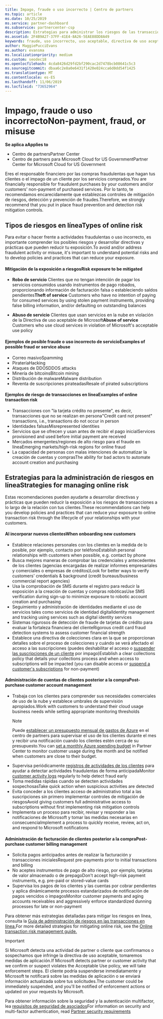 ```yaml
---
title: Impago, fraude o uso incorrecto | Centro de partners
ms.topic: article
ms.date: 10/25/2019
ms.service: partner-dashboard
ms.subservice: partnercenter-csp
description: Estrategias para administrar los riesgos de las transacciones en línea, incluyendo el impago del cliente de artículos y servicios y las actividades fraudulentas o uso incorrecto.
ms.assetid: 2F4B9A27-37FF-41E4-8A26-5EAE88DD8A49
keywords: fraude, uso incorrecto, uso aceptable, directiva de uso aceptable, impago, el cliente no pagará la factura, riesgo en línea, robo de servicio, uso incorrecto de servicio, suspender una suscripción,
author: MaggiePucciEvans
ms.author: evansma
ms.localizationpriority: medium
ms.custom: seodec18
ms.openlocfilehash: 4cda8426d29fd2bf290cac2d7478bcb08641c5c3
ms.sourcegitcommit: dbaa6c2e8a0e6431f1420e024cca6d0dd54f1425
ms.translationtype: MT
ms.contentlocale: es-ES
ms.lasthandoff: 11/06/2019
ms.locfileid: "73652964"
---
```

# <a name="non-payment-fraud-or-misuse"></a><span data-ttu-id="647dd-104">Impago, fraude o uso incorrecto</span><span class="sxs-lookup"><span data-stu-id="647dd-104">Non-payment, fraud, or misuse</span></span>

<span data-ttu-id="647dd-105">**Se aplica a**</span><span class="sxs-lookup"><span data-stu-id="647dd-105">**Applies to**</span></span>

-  <span data-ttu-id="647dd-106">Centro de partners</span><span class="sxs-lookup"><span data-stu-id="647dd-106">Partner Center</span></span>
-  <span data-ttu-id="647dd-107">Centro de partners para Microsoft Cloud for US Government</span><span class="sxs-lookup"><span data-stu-id="647dd-107">Partner Center for Microsoft Cloud for US Government</span></span>



<span data-ttu-id="647dd-108">Eres el responsable financiero por las compras fraudulentas que hagan tus clientes o el impago de un cliente por los servicios comprados.</span><span class="sxs-lookup"><span data-stu-id="647dd-108">You are financially responsible for fraudulent purchases by your customers and/or customers' non-payment of purchased services.</span></span> <span data-ttu-id="647dd-109">Por lo tanto, te recomendamos encarecidamente que establezcas controles de mitigación de riesgos, detección y prevención de fraudes.</span><span class="sxs-lookup"><span data-stu-id="647dd-109">Therefore, we strongly recommend that you put in place fraud prevention and detection risk mitigation controls.</span></span>

## <a name="types-of-online-risk"></a><span data-ttu-id="647dd-110">Tipos de riesgos en línea</span><span class="sxs-lookup"><span data-stu-id="647dd-110">Types of online risk</span></span>

<span data-ttu-id="647dd-111">Para evitar o hacer frente a actividades fraudulentas o uso incorrecto, es importante comprender los posibles riesgos y desarrollar directivas y prácticas que pueden reducir tu exposición.</span><span class="sxs-lookup"><span data-stu-id="647dd-111">To avoid and/or address fraudulent activity or misuse, it's important to understand potential risks and to develop policies and practices that can reduce your exposure.</span></span>

#### <a name="risk-exposure-to-be-mitigated"></a><span data-ttu-id="647dd-112">Mitigación de la exposición a riesgos</span><span class="sxs-lookup"><span data-stu-id="647dd-112">Risk exposure to be mitigated</span></span>

- <span data-ttu-id="647dd-113">**Robo de servicio** Clientes que no tengan intención de pagar los servicios consumidos usando instrumentos de pago robados, proporcionando información de facturación falsa o estableciendo saldos pendientes</span><span class="sxs-lookup"><span data-stu-id="647dd-113">**Theft of service** Customers who have no intention of paying for consumed services by using stolen payment instruments, providing false billing information, and/or defaulting on outstanding balances</span></span>

- <span data-ttu-id="647dd-114">**Abuso de servicio** Clientes que usan servicios en la nube en violación de la Directiva de uso aceptable de Microsoft</span><span class="sxs-lookup"><span data-stu-id="647dd-114">**Abuse of service** Customers who use cloud services in violation of Microsoft's acceptable use policy</span></span>

#### <a name="examples-of-possible-fraud-or-service-abuse"></a><span data-ttu-id="647dd-115">Ejemplos de posible fraude o uso incorrecto de servicio</span><span class="sxs-lookup"><span data-stu-id="647dd-115">Examples of possible fraud or service abuse</span></span>
- <span data-ttu-id="647dd-116">Correo masivo</span><span class="sxs-lookup"><span data-stu-id="647dd-116">Spamming</span></span>
- <span data-ttu-id="647dd-117">Piratería</span><span class="sxs-lookup"><span data-stu-id="647dd-117">Hacking</span></span>
- <span data-ttu-id="647dd-118">Ataques de DDOS</span><span class="sxs-lookup"><span data-stu-id="647dd-118">DDOS attacks</span></span>
- <span data-ttu-id="647dd-119">Minería de bitcoins</span><span class="sxs-lookup"><span data-stu-id="647dd-119">Bitcoin mining</span></span>
- <span data-ttu-id="647dd-120">Distribución de malware</span><span class="sxs-lookup"><span data-stu-id="647dd-120">Malware distribution</span></span>
- <span data-ttu-id="647dd-121">Reventa de suscripciones pirateadas</span><span class="sxs-lookup"><span data-stu-id="647dd-121">Resale of pirated subscriptions</span></span> 

#### <a name="examples-of-online-transaction-risk"></a><span data-ttu-id="647dd-122">Ejemplos de riesgo de transacciones en línea</span><span class="sxs-lookup"><span data-stu-id="647dd-122">Examples of online transaction risk</span></span>
- <span data-ttu-id="647dd-123">Transacciones con "la tarjeta crédito no presente", es decir, transacciones que no se realizan en persona</span><span class="sxs-lookup"><span data-stu-id="647dd-123">"Credit card not present" transactions, i.e., transactions do not occur in person</span></span>
- <span data-ttu-id="647dd-124">Identidades falsas</span><span class="sxs-lookup"><span data-stu-id="647dd-124">Misrepresented identities</span></span>
- <span data-ttu-id="647dd-125">Servicios que se ofrecen y usan antes de recibir el pago inicial</span><span class="sxs-lookup"><span data-stu-id="647dd-125">Services provisioned and used before initial payment are received</span></span>
- <span data-ttu-id="647dd-126">Mercados emergentes/regiones de alto riesgo para el fraude en línea</span><span class="sxs-lookup"><span data-stu-id="647dd-126">Emerging markets/high-risk regions for online fraud</span></span>
- <span data-ttu-id="647dd-127">La capacidad de personas con malas intenciones de automatizar la creación de cuentas y compras</span><span class="sxs-lookup"><span data-stu-id="647dd-127">The ability for bad actors to automate account creation and purchasing</span></span>

## <a name="strategies-for-managing-online-risk"></a><span data-ttu-id="647dd-128">Estrategias para la administración de riesgos en línea</span><span class="sxs-lookup"><span data-stu-id="647dd-128">Strategies for managing online risk</span></span>

<span data-ttu-id="647dd-129">Estas recomendaciones pueden ayudarte a desarrollar directivas y prácticas que pueden reducir la exposición a los riesgos de transacciones a lo largo de la relación con tus clientes.</span><span class="sxs-lookup"><span data-stu-id="647dd-129">These recommendations can help you develop policies and practices that can reduce your exposure to online transaction risk through the lifecycle of your relationships with your customers.</span></span>  

#### <a name="when-onboarding-new-customers"></a><span data-ttu-id="647dd-130">Al incorporar nuevos clientes</span><span class="sxs-lookup"><span data-stu-id="647dd-130">When onboarding new customers</span></span>
- <span data-ttu-id="647dd-131">Establece relaciones personales con los clientes en la medida de lo posible, por ejemplo, contacto por teléfono</span><span class="sxs-lookup"><span data-stu-id="647dd-131">Establish personal relationships with customers when possible, e.g. contact by phone</span></span>
- <span data-ttu-id="647dd-132">Busca mejores maneras de comprobar las credenciales y antecedentes de los clientes (agencias encargadas de realizar informes empresariales y comerciales o empresas de créditos)</span><span class="sxs-lookup"><span data-stu-id="647dd-132">Look for better ways to verify customers' credentials & background (credit bureaus/business commercial report agencies)</span></span> 
- <span data-ttu-id="647dd-133">Usa la comprobación de SMS durante el registro para reducir la exposición a la creación de cuentas y compras robóticas</span><span class="sxs-lookup"><span data-stu-id="647dd-133">Use SMS verification during sign-up to minimize exposure to robotic account creation and purchasing</span></span>
- <span data-ttu-id="647dd-134">Seguimiento y administración de identidades mediante el uso de servicios tales como servicios de identidad digital</span><span class="sxs-lookup"><span data-stu-id="647dd-134">Identity management and tracking using services such as digital identity services</span></span>
- <span data-ttu-id="647dd-135">Sistemas rigurosos de detección de fraude de tarjetas de crédito para evaluar la fortaleza financiera del cliente</span><span class="sxs-lookup"><span data-stu-id="647dd-135">Rigorous credit card fraud detection systems to assess customer financial strength</span></span>
- <span data-ttu-id="647dd-136">Establece una directiva de colecciones clara en la que se proporcionan detalles sobre el proceso de colecciones y cuándo se verá afectado el acceso a las suscripciones (puedes deshabilitar el acceso o [suspender las suscripciones de un cliente](suspend-a-subscription.md) por impago)</span><span class="sxs-lookup"><span data-stu-id="647dd-136">Establish a clear collections policy that details your collections process and when access to subscriptions will be impacted (you can disable access or [suspend a customer's subscriptions](suspend-a-subscription.md) for non-payment)</span></span>

#### <a name="post-purchase-customer-account-management"></a><span data-ttu-id="647dd-137">Administración de cuentas de clientes posterior a la compra</span><span class="sxs-lookup"><span data-stu-id="647dd-137">Post-purchase customer account management</span></span>
- <span data-ttu-id="647dd-138">Trabaja con los clientes para comprender sus necesidades comerciales de uso de la nube y establece umbrales de supervisión apropiados.</span><span class="sxs-lookup"><span data-stu-id="647dd-138">Work with customers to understand their cloud usage business needs while setting appropriate monitoring thresholds</span></span>
    > [!NOTE]  
    >  <span data-ttu-id="647dd-139">Puede [establecer un presupuesto mensual de gastos de Azure](set-an-azure-spending-budget-for-your-customers.md) en el centro de partners para supervisar el uso de los clientes durante el mes y recibir una notificación cuando los clientes estén cerca de su presupuesto.</span><span class="sxs-lookup"><span data-stu-id="647dd-139">You can [set a monthly Azure spending budget](set-an-azure-spending-budget-for-your-customers.md) in Partner Center to monitor customer usage during the month and be notified when customers are close to their budget.</span></span>
- <span data-ttu-id="647dd-140">Supervisa periódicamente [registros de actividades de los clientes](activity-logs.md) para ayudar a detectar actividades fraudulentas de forma anticipada</span><span class="sxs-lookup"><span data-stu-id="647dd-140">Monitor [customer activity logs](activity-logs.md) regularly to help detect fraud early</span></span>
- <span data-ttu-id="647dd-141">Toma medidas rápidas cuando se detecten actividades sospechosas</span><span class="sxs-lookup"><span data-stu-id="647dd-141">Take quick action when suspicious activities are detected</span></span>
- <span data-ttu-id="647dd-142">Evita conceder a los clientes acceso de administrativo total a las suscripciones sin primero implementar controles de mitigación de riesgos</span><span class="sxs-lookup"><span data-stu-id="647dd-142">Avoid giving customers full administrative access to subscriptions without first implementing risk mitigation controls</span></span>
- <span data-ttu-id="647dd-143">Implementa un proceso para recibir, revisar y responder a las notificaciones de Microsoft y tomar las medidas necesarias en consecuencia</span><span class="sxs-lookup"><span data-stu-id="647dd-143">Implement a process to quickly receive, review, act on, and respond to Microsoft notifications</span></span>

#### <a name="post-purchase-customer-billing-management"></a><span data-ttu-id="647dd-144">Administración de facturación de clientes posterior a la compra</span><span class="sxs-lookup"><span data-stu-id="647dd-144">Post-purchase customer billing management</span></span>
- <span data-ttu-id="647dd-145">Solicita pagos anticipados antes de realizar la facturación y transacciones iniciales</span><span class="sxs-lookup"><span data-stu-id="647dd-145">Request pre-payments prior to initial transactions and billing</span></span> 
- <span data-ttu-id="647dd-146">No aceptes instrumentos de pago de alto riesgo, por ejemplo, tarjetas de valor almacenado o de prepago</span><span class="sxs-lookup"><span data-stu-id="647dd-146">Don't accept high-risk payment instruments, e.g. pre-paid or stored-value cards</span></span>
- <span data-ttu-id="647dd-147">Supervisa los pagos de los clientes y las cuentas por cobrar pendientes y aplica dinámicamente procesos estandarizados de notificación de pagos vencidos o impagos</span><span class="sxs-lookup"><span data-stu-id="647dd-147">Monitor customer payments and aging accounts receivables and aggressively enforce standardized dunning processes for late or non-payment</span></span>

<span data-ttu-id="647dd-148">Para obtener más estrategias detalladas para mitigar los riesgos en línea, consulta la [Guía de administración de riesgos en las transacciones en línea.](https://assets.windowsphone.com/7d885238-e13b-4f10-a682-3d5adacd2859/CSP-PartnerRiskGuide-APSFinal_InvariantCulture_Default.zip)</span><span class="sxs-lookup"><span data-stu-id="647dd-148">For more detailed strategies for mitigating online risk, see the [Online transaction risk management guide.](https://assets.windowsphone.com/7d885238-e13b-4f10-a682-3d5adacd2859/CSP-PartnerRiskGuide-APSFinal_InvariantCulture_Default.zip)</span></span>

> [!IMPORTANT]  
> <span data-ttu-id="647dd-149">Si Microsoft detecta una actividad de partner o cliente que confirmamos o sospechamos que infringe la directiva de uso aceptable, tomaremos medidas de aplicación.</span><span class="sxs-lookup"><span data-stu-id="647dd-149">If Microsoft detects partner or customer activity that we confirm or suspect violates the Acceptable Use policy, we will take enforcement steps.</span></span> <span data-ttu-id="647dd-150">El cliente podría suspenderse inmediatamente y Microsoft te notificará sobre las medidas de aplicación o se enviará información actualizada sobre tus solicitudes.</span><span class="sxs-lookup"><span data-stu-id="647dd-150">The customer could be immediately suspended, and you'll be notified of enforcement actions or updated on your requests by Microsoft.</span></span>

 <span data-ttu-id="647dd-151">Para obtener información sobre la seguridad y la autenticación multifactor, lea [requisitos de seguridad de asociados](partner-security-requirements.md)</span><span class="sxs-lookup"><span data-stu-id="647dd-151">For information on security and multi-factor authentication, read [Partner security requirements](partner-security-requirements.md)</span></span>

 




